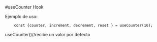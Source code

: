 #useCounter Hook

Ejemplo de uso:
```
    const {counter, increment, decrement, reset } = useCounter(10);
```

useCounter()//recibe un valor por defecto